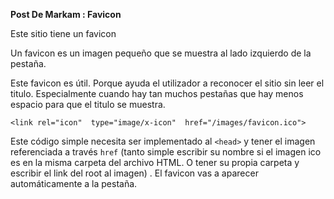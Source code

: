 ﻿
**Post De Markam : Favicon**

Este sitio tiene un favicon

Un favicon es un imagen pequeño que se muestra al lado izquierdo de la pestaña.

Este favicon es útil. Porque ayuda el utilizador a reconocer el sitio sin leer el titulo. Especialmente cuando hay tan muchos pestañas que hay menos espacio para que el titulo se muestra.


    <link rel="icon"  type="image/x-icon"  href="/images/favicon.ico">

Este código simple necesita ser implementado al `<head>` y tener el imagen referenciada a través `href` (tanto simple escribir su nombre si el imagen ico es en la misma carpeta del archivo HTML. O tener su propia carpeta y escribir el link del root al imagen) . El favicon vas a aparecer automáticamente a la pestaña.

